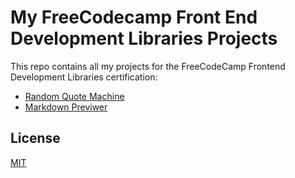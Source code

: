 # My FreeCodecamp Front End Development Libraries Projects

This repo contains all my projects for the FreeCodeCamp Frontend Development Libraries certification:

- [Random Quote Machine](https://douglasdemoura.github.io/FreeCodeCamp-Front-End-Development-Libraries-Projects/#/random-quote-machine)
- [Markdown Previwer](https://douglasdemoura.github.io/FreeCodeCamp-Front-End-Development-Libraries-Projects/#/markdown-previewer)

## License

[MIT](./LICENSE.txt)
